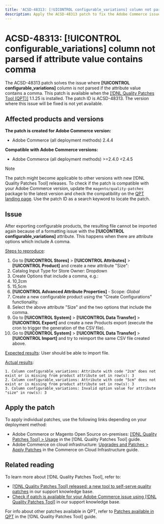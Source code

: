 ```yaml
---
title: 'ACSD-48313: [!UICONTROL configurable_variations] column not parsed if attribute value contains comma'
description: Apply the ACSD-48313 patch to fix the Adobe Commerce issue where the *[!UICONTROL configurable_variations]** column is not parsed if the attribute value contains a comma.
---
```


# ACSD-48313: **[!UICONTROL configurable_variations]** column not parsed if attribute value contains comma

The ACSD-48313 patch solves the issue where **[!UICONTROL configurable_variations]** column is not parsed if the attribute value contains a comma. This patch is available when the [[!DNL Quality Patches Tool (QPT)]](/help/announcements/adobe-commerce-announcements/magento-quality-patches-released-new-tool-to-self-serve-quality-patches.md) 1.1.25 is installed. The patch ID is ACSD-48313. The version where this issue will be fixed is not yet available.

## Affected products and versions

**The patch is created for Adobe Commerce version:**
* Adobe Commerce (all deployment methods) 2.4.4

**Compatible with Adobe Commerce versions:**
* Adobe Commerce (all deployment methods)  >=2.4.0 <2.4.5

>[!NOTE]
>
>The patch might become applicable to other versions with new [!DNL Quality Patches Tool] releases. To check if the patch is compatible with your Adobe Commerce version, update the `magento/quality-patches` package to the latest version and check the compatibility on the [QPT landing page](https://experienceleague.adobe.com/tools/commerce-quality-patches/index.html). Use the patch ID as a search keyword to locate the patch.

## Issue

After exporting configurable products, the resulting file cannot be imported again because of a formatting issue with the **[!UICONTROL configurable_variations]** attribute. This happens when there are attribute options which include A comma.

<u>Steps to reproduce</u>:

1. Go to **[!UICONTROL Stores]** > **[!UICONTROL Attributes]** > **[!UICONTROL Product]** and create a new attribute "Size":
1. Catalog Input Type for Store Owner: Dropdown
  1. Create Options that include a comma, e.g.:
  1. 10,2cm
  1. 15,5cm
1. **[!UICONTROL Advanced Attribute Properties]** - Scope: _Global_
1. Create a new configurable product using the "Create Configurations" functionality.
1. Select the above attribute "Size" and the two options that include the comma.
1. Go to **[!UICONTROL System]** > **[!UICONTROL Data Transfer]** > **[!UICONTROL Export]** and create a new Products export (execute the cron to trigger the generation of the CSV file).
1. Go to **[!UICONTROL System]** > **[!UICONTROL Data Transfer]** > **[!UICONTROL Import]** and try to reimport the same CSV file created above.

<u>Expected results</u>:
User should be able to import file.

<u>Actual results</u>:

```
1. Column configurable_variations: Attribute with code "2cm" does not exist or is missing from product attribute set in row(s): 3
2. Column configurable_variations: Attribute with code "5cm" does not exist or is missing from product attribute set in row(s): 3
3. Column configurable_variations: Invalid option value for attribute "size" in row(s): 3
```

## Apply the patch

To apply individual patches, use the following links depending on your deployment method:

* Adobe Commerce or Magento Open Source on-premises: [[!DNL Quality Patches Tool] > Usage](https://experienceleague.adobe.com/docs/commerce-operations/tools/quality-patches-tool/usage.html) in the [!DNL Quality Patches Tool] guide.
* Adobe Commerce on cloud infrastructure: [Upgrades and Patches > Apply Patches](https://experienceleague.adobe.com/docs/commerce-cloud-service/user-guide/develop/upgrade/apply-patches.html) in the Commerce on Cloud Infrastructure guide.


## Related reading

To learn more about [!DNL Quality Patches Tool], refer to:

* [[!DNL Quality Patches Tool] released: a new tool to self-serve quality patches](/help/announcements/adobe-commerce-announcements/magento-quality-patches-released-new-tool-to-self-serve-quality-patches.md) in our support knowledge base.
* [Check if patch is available for your Adobe Commerce issue using [!DNL Quality Patches Tool]](/help/support-tools/patches-available-in-qpt-tool/check-patch-for-magento-issue-with-magento-quality-patches.md) in our support knowledge base.

For info about other patches available in QPT, refer to [Patches available in QPT](https://experienceleague.adobe.com/tools/commerce-quality-patches/index.html) in the [!DNL Quality Patches Tool] guide.
